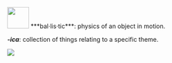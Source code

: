 <img src="https://files.ballistica.net/ballistica_media/ballistica_logo_half.png" height="50">
***bal·lis·tic***: physics of an object in motion.

***-ica***: collection of things relating to a specific theme.

![](https://github.com/efroemling/ballistica/workflows/CI/badge.svg)
